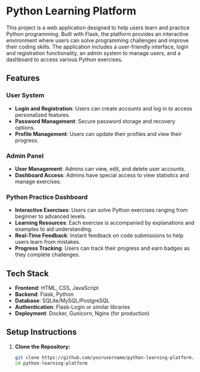 # Python Learning Platform

This project is a web application designed to help users learn and practice Python programming. Built with Flask, the platform provides an interactive environment where users can solve programming challenges and improve their coding skills. The application includes a user-friendly interface, login and registration functionality, an admin system to manage users, and a dashboard to access various Python exercises.

## Features

### User System
- **Login and Registration**: Users can create accounts and log in to access personalized features.
- **Password Management**: Secure password storage and recovery options.
- **Profile Management**: Users can update their profiles and view their progress.

### Admin Panel
- **User Management**: Admins can view, edit, and delete user accounts.
- **Dashboard Access**: Admins have special access to view statistics and manage exercises.

### Python Practice Dashboard
- **Interactive Exercises**: Users can solve Python exercises ranging from beginner to advanced levels.
- **Learning Resources**: Each exercise is accompanied by explanations and examples to aid understanding.
- **Real-Time Feedback**: Instant feedback on code submissions to help users learn from mistakes.
- **Progress Tracking**: Users can track their progress and earn badges as they complete challenges.

## Tech Stack
- **Frontend**: HTML, CSS, JavaScript
- **Backend**: Flask, Python
- **Database**: SQLite/MySQL/PostgreSQL
- **Authentication**: Flask-Login or similar libraries
- **Deployment**: Docker, Gunicorn, Nginx (for production)

## Setup Instructions

1. **Clone the Repository:**
   ```bash
   git clone https://github.com/yourusername/python-learning-platform.git
   cd python-learning-platform
